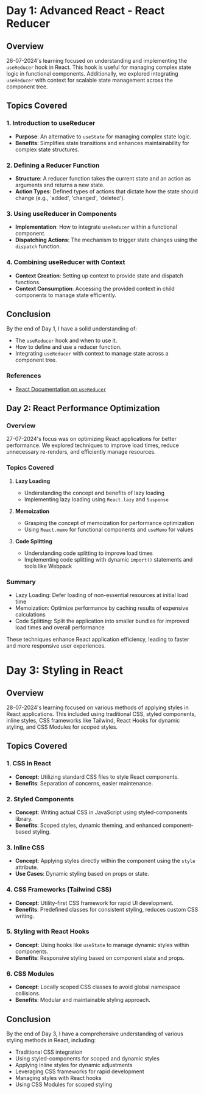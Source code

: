 # Day 1: Advanced React - React Reducer

## Overview
26-07-2024's learning focused on understanding and implementing the `useReducer` hook in React. This hook is useful for managing complex state logic in functional components. Additionally, we explored integrating `useReducer` with context for scalable state management across the component tree.

## Topics Covered

### 1. Introduction to useReducer
- **Purpose**: An alternative to `useState` for managing complex state logic.
- **Benefits**: Simplifies state transitions and enhances maintainability for complex state structures.

### 2. Defining a Reducer Function
- **Structure**: A reducer function takes the current state and an action as arguments and returns a new state.
- **Action Types**: Defined types of actions that dictate how the state should change (e.g., 'added', 'changed', 'deleted').

### 3. Using useReducer in Components
- **Implementation**: How to integrate `useReducer` within a functional component.
- **Dispatching Actions**: The mechanism to trigger state changes using the `dispatch` function.

### 4. Combining useReducer with Context
- **Context Creation**: Setting up context to provide state and dispatch functions.
- **Context Consumption**: Accessing the provided context in child components to manage state efficiently.

## Conclusion

By the end of Day 1, I have a solid understanding of:
- The `useReducer` hook and when to use it.
- How to define and use a reducer function.
- Integrating `useReducer` with context to manage state across a component tree.

### References
- [React Documentation on `useReducer`](https://react.dev/learn/extracting-state-logic-into-a-reducer)

## Day 2: React Performance Optimization

### Overview
27-07-2024's focus was on optimizing React applications for better performance. We explored techniques to improve load times, reduce unnecessary re-renders, and efficiently manage resources.

### Topics Covered

1. **Lazy Loading**
   - Understanding the concept and benefits of lazy loading
   - Implementing lazy loading using `React.lazy` and `Suspense`

2. **Memoization**
   - Grasping the concept of memoization for performance optimization
   - Using `React.memo` for functional components and `useMemo` for values

3. **Code Splitting**
   - Understanding code splitting to improve load times
   - Implementing code splitting with dynamic `import()` statements and tools like Webpack

### Summary
- Lazy Loading: Defer loading of non-essential resources at initial load time
- Memoization: Optimize performance by caching results of expensive calculations
- Code Splitting: Split the application into smaller bundles for improved load times and overall performance

These techniques enhance React application efficiency, leading to faster and more responsive user experiences.


# Day 3: Styling in React

## Overview
28-07-2024's learning focused on various methods of applying styles in React applications. This included using traditional CSS, styled components, inline styles, CSS frameworks like Tailwind, React Hooks for dynamic styling, and CSS Modules for scoped styles.

## Topics Covered

### 1. CSS in React
- **Concept**: Utilizing standard CSS files to style React components.
- **Benefits**: Separation of concerns, easier maintenance.

### 2. Styled Components
- **Concept**: Writing actual CSS in JavaScript using styled-components library.
- **Benefits**: Scoped styles, dynamic theming, and enhanced component-based styling.

### 3. Inline CSS
- **Concept**: Applying styles directly within the component using the `style` attribute.
- **Use Cases**: Dynamic styling based on props or state.

### 4. CSS Frameworks (Tailwind CSS)
- **Concept**: Utility-first CSS framework for rapid UI development.
- **Benefits**: Predefined classes for consistent styling, reduces custom CSS writing.

### 5. Styling with React Hooks
- **Concept**: Using hooks like `useState` to manage dynamic styles within components.
- **Benefits**: Responsive styling based on component state and props.

### 6. CSS Modules
- **Concept**: Locally scoped CSS classes to avoid global namespace collisions.
- **Benefits**: Modular and maintainable styling approach.

## Conclusion
By the end of Day 3, I have a comprehensive understanding of various styling methods in React, including:
- Traditional CSS integration
- Using styled-components for scoped and dynamic styles
- Applying inline styles for dynamic adjustments
- Leveraging CSS frameworks for rapid development
- Managing styles with React hooks
- Using CSS Modules for scoped styling